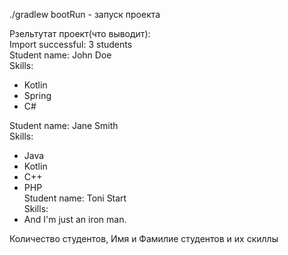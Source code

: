 ./gradlew bootRun - запуск проекта   

Рзельтутат проект(что выводит):  
Import successful: 3 students  
Student name: John Doe  
Skills:
- Kotlin
- Spring
- C#    

Student name: Jane Smith  
Skills:
- Java
- Kotlin
- C++
- PHP  
Student name: Toni Start  
Skills:    
- And I'm just an iron man.     


     
Количество студентов, Имя и Фамилие студентов и их скиллы       


